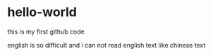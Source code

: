 # hello-world
this is my first github code 

english is so difficult and i can not read english text like chinese text
